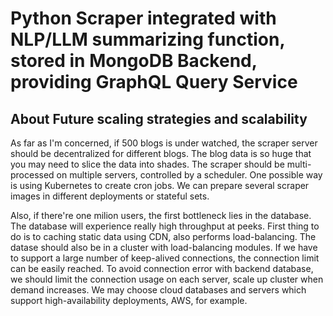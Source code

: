 # Python Scraper integrated with NLP/LLM summarizing function, stored in MongoDB Backend, providing GraphQL Query Service

## About Future scaling strategies and scalability

As far as I'm concerned, if 500 blogs is under watched, the scraper server should be decentralized for different blogs. The blog data is so huge that you may need to slice the data into shades. The scraper should be multi-processed on multiple servers, controlled by a scheduler. One possible way is using Kubernetes to create cron jobs. We can prepare several scraper images in different deployments or stateful sets.  

Also, if there're one milion users, the first bottleneck lies in the database. The database will experience really high throughput at peeks. First thing to do is to caching static data using CDN, also performs load-balancing. The datase should also be in a cluster with load-balancing modules. If we have to support a large number of keep-alived connections, the connection limit can be easily reached. To avoid connection error with backend database, we should limit the connection usage on each server, scale up cluster when demand increases. We may choose cloud databases and servers which support high-availability deployments, AWS, for example.
